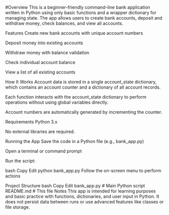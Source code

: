 #Overview
This is a beginner-friendly command-line bank application written in Python using only basic functions and a wrapper dictionary for managing state. The app allows users to create bank accounts, deposit and withdraw money, check balances, and view all accounts.

Features
Create new bank accounts with unique account numbers

Deposit money into existing accounts

Withdraw money with balance validation

Check individual account balance

View a list of all existing accounts

How It Works
Account data is stored in a single account_state dictionary, which contains an account counter and a dictionary of all account records.

Each function interacts with the account_state dictionary to perform operations without using global variables directly.

Account numbers are automatically generated by incrementing the counter.

Requirements
Python 3.x

No external libraries are required.

Running the App
Save the code in a Python file (e.g., bank_app.py)

Open a terminal or command prompt

Run the script:

bash
Copy
Edit
python bank_app.py
Follow the on-screen menu to perform actions

Project Structure
bash
Copy
Edit
bank_app.py   # Main Python script
README.md     # This file
Notes
This app is intended for learning purposes and basic practice with functions, dictionaries, and user input in Python. It does not persist data between runs or use advanced features like classes or file storage.
